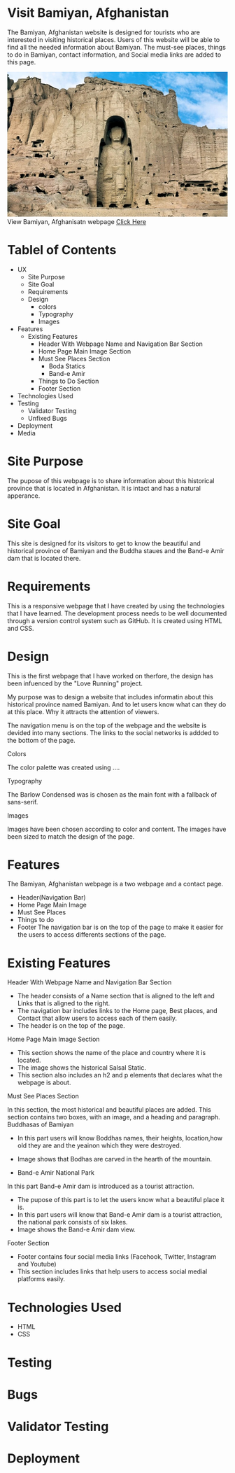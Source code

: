 # Visit Bamiyan, Afghanistan
The Bamiyan, Afghanistan website is designed for tourists who are interested in visiting historical places. Users of this website will be able to find all the needed information about Bamiyan. The must-see places, things to do in Bamiyan, contact information, and Social media links are added to this page.


![This image shows that it is resposive to every device](assets/images/Boddha-image.jpg)
View Bamiyan, Afghanisatn webpage
[Click Here](https://github.com)

# Tablel of Contents

- UX
  - Site Purpose
  - Site Goal
  - Requirements
  - Design
    - colors
    - Typography
    - Images
- Features
  - Existing Features
    - Header With Webpage Name and Navigation Bar Section
    - Home Page Main Image Section
    - Must See Places Section
      - Boda Statics
      - Band-e Amir
    - Things to Do Section
    - Footer Section
- Technologies Used
- Testing
  - Validator Testing
  - Unfixed Bugs
- Deployment
- Media


# Site Purpose
The pupose of this webpage is to share information about this historical province that is located in Afghanistan. It is intact and has a natural apperance.
# Site Goal
This site is designed for its visitors to get to know the beautiful and historical province of Bamiyan and the Buddha staues and the Band-e Amir dam that is located there.
# Requirements
This is a responsive webpage that I have created by using the technologies that I have learned. The development process needs to be well documented through a version control system such as GitHub. 
It is created using HTML and CSS.

# Design
This is the first webpage that I have worked on therfore, the design has been infuenced by the "Love Running" project.

My purpose was to design a website that includes informatin about this historical province named Bamiyan. And to let users know what can they do at this place. Why it attracts the attention of viewers.

The navigation menu is on the top of the webpage and the website is devided into many sections. The links to the social networks is addded to the bottom of the page.

Colors

The color palette was created using ....

Typography 

The Barlow Condensed was is chosen as the main font with a fallback of sans-serif.

Images 

Images have been chosen according to color and content. The images have been sized to match the design of the page.

# Features
The Bamiyan, Afghanistan webpage is a two webpage and a contact page.
- Header(Navigation Bar)
- Home Page Main Image
- Must See Places
- Things to do
- Footer
The navigation bar is on the top of the page to make it easier for the users to access differents sections of the page.

# Existing Features

Header With Webpage Name and Navigation Bar Section
- The header consists of a Name section that is aligned to the left and Links that is aligned to the right.
- The navigation bar includes links to the Home page, Best places, and Contact that allow users to access each of them easily.
- The header is on the top of the page.

Home Page Main Image Section

- This section shows the name of the place and country where it is located.
- The image shows the historical Salsal Static.
- This section also includes an h2 and p elements that declares what the webpage is about.

Must See Places Section

In this section, the most historical and beautiful places are added.
This section contains two boxes, with an image, and a heading and paragraph.
Buddhasas of Bamiyan
  - In this part users will know Boddhas names, their heights, location,how old they are and the yeainon which they were destroyed.
  - Image shows that Bodhas are carved in the hearth of the mountain.

- Band-e Amir National Park

In this part Band-e Amir dam is introduced as a tourist attraction.
  - The pupose of this part is to let the users know what a beautiful place it is.
  - In this part users will know that Band-e Amir dam is a tourist attraction, the national park consists of six lakes.
  - Image shows the Band-e Amir dam view.

Footer Section

- Footer contains four social media links (Facehook, Twitter, Instagram and Youtube)
- This section includes links that help users to access social medial platforms easily.

# Technologies Used
- HTML
- CSS

# Testing
# Bugs
# Validator Testing
# Deployment

